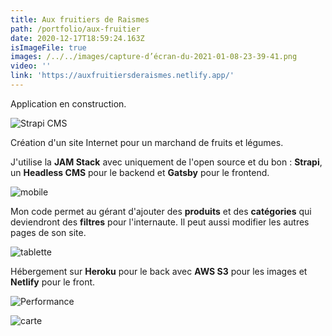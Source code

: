 ```yaml
---
title: Aux fruitiers de Raismes
path: /portfolio/aux-fruitier
date: 2020-12-17T18:59:24.163Z
isImageFile: true
images: /../../images/capture-d’écran-du-2021-01-08-23-39-41.png
video: ''
link: 'https://auxfruitiersderaismes.netlify.app/'
---
```

Application en construction.

![Strapi CMS](/../../images/capture-d’écran-du-2021-01-08-23-45-50.png "Strapi CMS")

Création d'un site Internet pour un marchand de fruits et légumes.

J'utilise la **JAM Stack** avec uniquement de l'open source et du bon : **Strapi**, un **Headless CMS** pour le backend et **Gatsby** pour le frontend.

![mobile](/../../images/capture-d’écran-du-2021-01-08-23-42-38.png "mobile")

Mon code permet au gérant d'ajouter des **produits** et des **catégories** qui deviendront des **filtres** pour l'internaute. Il peut aussi modifier les autres pages de son site.

![tablette](/../../images/capture-d’écran-du-2021-01-08-23-38-15.png "tablette")

Hébergement sur **Heroku** pour le back avec **AWS S3** pour les images et **Netlify** pour le front.

![Performance](/../../images/capture-d’écran-du-2021-01-09-20-46-55.png "Performance")

![carte](/../../images/capture-d’écran-du-2021-01-08-23-38-49.png "carte")

